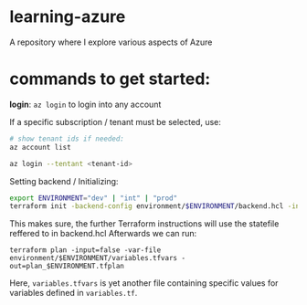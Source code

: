 # learning-azure
A repository where I explore various aspects of Azure

# commands to get started:
**login**:
`az login` to login into any account

If a specific subscription / tenant must be selected, use:
```bash
# show tenant ids if needed:
az account list

az login --tentant <tenant-id>
```

Setting backend / Initializing:

```bash
export ENVIRONMENT="dev" | "int" | "prod"
terraform init -backend-config environment/$ENVIRONMENT/backend.hcl -input=false -upgrade
```

This makes sure, the further Terraform instructions will use the statefile reffered to in backend.hcl
Afterwards we can run:
```
terraform plan -input=false -var-file environment/$ENVIRONMENT/variables.tfvars -out=plan_$ENVIRONMENT.tfplan
```

Here, `variables.tfvars` is yet another file containing specific values for variables defined in `variables.tf`.



